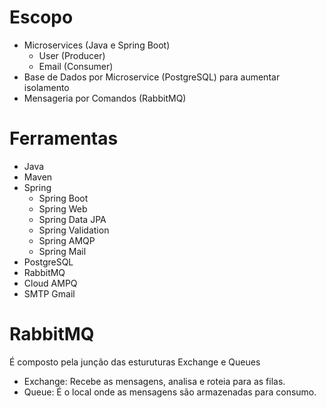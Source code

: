 
# Escopo

- Microservices (Java e Spring Boot)
  - User (Producer)
  - Email (Consumer)
- Base de Dados por Microservice (PostgreSQL) para aumentar isolamento
- Mensageria por Comandos (RabbitMQ)

# Ferramentas

- Java
- Maven
- Spring
  - Spring Boot
  - Spring Web
  - Spring Data JPA
  - Spring Validation
  - Spring AMQP
  - Spring Mail
- PostgreSQL
- RabbitMQ
- Cloud AMPQ
- SMTP Gmail

# RabbitMQ

É composto pela junção das esturuturas Exchange e Queues

- Exchange: Recebe as mensagens, analisa e roteia para as filas.
- Queue: É o local onde as mensagens são armazenadas para consumo.